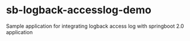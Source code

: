 # sb-logback-accesslog-demo
Sample application for integrating logback access log with springboot 2.0 application
